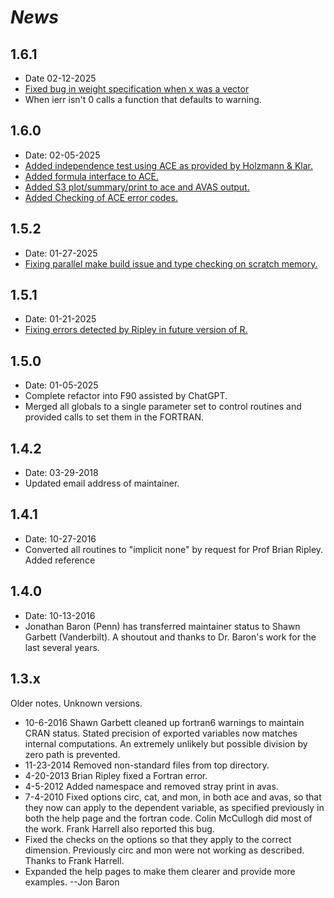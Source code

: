 # *News*

## 1.6.1

* Date 02-12-2025
* [Fixed bug in weight specification when x was a vector](https:///github.com/vubiostat/acepack/issues/15)
* When ierr isn't 0 calls a function that defaults to warning.

## 1.6.0

* Date: 02-05-2025
* [Added independence test using ACE as provided by Holzmann & Klar.](https://github.com/vubiostat/acepack/issues/11)
* [Added formula interface to ACE.](https://github.com/vubiostat/acepack/issues/6)
* [Added S3 plot/summary/print to ace and AVAS output.](https://github.com/vubiostat/acepack/issues/7)
* [Added Checking of ACE error codes.](https://github.com/vubiostat/acepack/issues/13)

## 1.5.2

* Date: 01-27-2025
* [Fixing parallel make build issue and type checking on scratch memory.](https://github.com/vubiostat/acepack/issues/9)

## 1.5.1

* Date: 01-21-2025
* [Fixing errors detected by Ripley in future version of R.](https://github.com/vubiostat/acepack/issues/8)

## 1.5.0

* Date: 01-05-2025
* Complete refactor into F90 assisted by ChatGPT.
* Merged all globals to a single parameter set to control routines and provided calls to set them in the FORTRAN.

## 1.4.2

* Date: 03-29-2018
* Updated email address of maintainer.

## 1.4.1

* Date: 10-27-2016
* Converted all routines to "implicit none" by request for Prof Brian Ripley. Added reference 

## 1.4.0

* Date: 10-13-2016
* Jonathan Baron (Penn) has transferred maintainer status to Shawn Garbett (Vanderbilt). A shoutout and thanks to Dr. Baron's work for the last several years. 

## 1.3.x

Older notes. Unknown versions.

* 10-6-2016 Shawn Garbett cleaned up fortran6 warnings to maintain CRAN status. Stated precision of exported variables now matches internal computations. An extremely unlikely but possible division by zero path is prevented.
* 11-23-2014 Removed non-standard files from top directory.
* 4-20-2013 Brian Ripley fixed a Fortran error.
* 4-5-2012 Added namespace and removed stray print in avas.
* 7-4-2010 Fixed options circ, cat, and mon, in both ace and avas, so that they now can apply to the dependent variable, as specified previously in both the help page and the fortran code. Colin McCullogh did most of the work. Frank Harrell also reported this bug.
* Fixed the checks on the options so that they apply to the correct dimension. Previously circ and mon were not working as described. Thanks to Frank Harrell.
* Expanded the help pages to make them clearer and provide more examples. --Jon Baron

